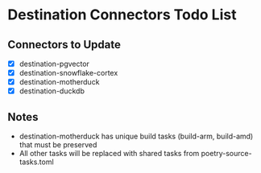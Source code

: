 # Destination Connectors Todo List

## Connectors to Update
- [x] destination-pgvector
- [x] destination-snowflake-cortex
- [x] destination-motherduck
- [x] destination-duckdb

## Notes
- destination-motherduck has unique build tasks (build-arm, build-amd) that must be preserved
- All other tasks will be replaced with shared tasks from poetry-source-tasks.toml
